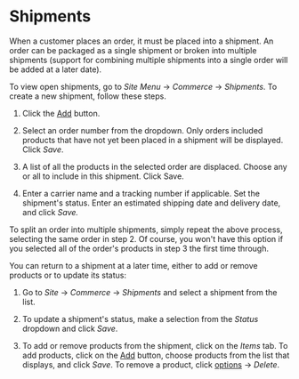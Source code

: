 # Shipments [](id=shipments)

When a customer places an order, it must be placed into a shipment. An order can
be packaged as a single shipment or broken into multiple shipments (support for
combining multiple shipments into a single order will be added at a later date).

To view open shipments, go to *Site Menu* &rarr; *Commerce* &rarr; *Shipments*.
To create a new shipment, follow these steps.

1.  Click the [Add](../../images/icon-add.png) button.

2.  Select an order number from the dropdown. Only orders included products that
    have not yet been placed in a shipment will be displayed. Click *Save*.

3.  A list of all the products in the selected order are displaced. Choose any or
    all to include in this shipment. Click Save.

4.  Enter a carrier name and a tracking number if applicable. Set the shipment's
    status. Enter an estimated shipping date and delivery date, and click
    *Save.*

To split an order into multiple shipments, simply repeat the above process,
selecting the same order in step 2. Of course, you won't have this option if you
selected all of the order's products in step 3 the first time through.

You can return to a shipment at a later time, either to add or remove products
or to update its status:

1.  Go to *Site* &rarr; *Commerce* &rarr; *Shipments* and select a shipment from
    the list.

2.  To update a shipment's status, make a selection from the *Status* dropdown and
    click *Save*.

3.  To add or remove products from the shipment, click on the *Items* tab. To
    add products, click
    on the [Add](../../images/icon-add.png) button, choose products from the
    list that displays, and click *Save*. To remove a product, click
    [options](../../images/icon-add.png) &rarr; *Delete*.
